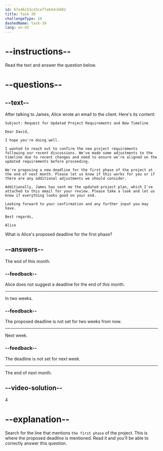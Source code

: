 ```yaml
---
id: 67e46c53c43ce77a64dcb082
title: Task 39
challengeType: 19
dashedName: task-39
lang: en-US
---
```


<!-- READING -->

# --instructions--

Read the text and answer the question below.

# --questions--

## --text--

After talking to James, Alice wrote an email to the client. Here's its content:

`Subject: Request for Updated Project Requirements and New Timeline`

`Dear David,`

`I hope you're doing well.`

`I wanted to reach out to confirm the new project requirements following our recent discussions. We've made some adjustments to the timeline due to recent changes and need to ensure we're aligned on the updated requirements before proceeding.`

`We're proposing a new deadline for the first phase of the project at the end of next month. Please let us know if this works for you or if there are any additional adjustments we should consider.`

`Additionally, James has sent me the updated project plan, which I've attached to this email for your review. Please take a look and let us know if everything looks good on your end.`

`Looking forward to your confirmation and any further input you may have.`

`Best regards,`  

`Alice`

What is Alice's proposed deadline for the first phase?

## --answers--

The end of this month.

### --feedback--

Alice does not suggest a deadline for the end of *this* month.

---

In two weeks.

### --feedback--

The proposed deadline is not set for two weeks from now.

---

Next week.

### --feedback--

The deadline is not set for next week.

---

The end of next month.

## --video-solution--

4

# --explanation--

Search for the line that mentions `the first phase` of the project. This is where the proposed deadline is mentioned. Read it and you'll be able to correctly answer this question.
